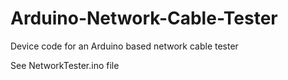 # Arduino-Network-Cable-Tester
Device code for an Arduino based network cable tester

See NetworkTester.ino file
